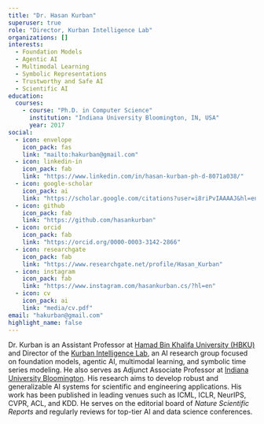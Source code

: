 ```yaml
---
title: "Dr. Hasan Kurban"
superuser: true
role: "Director, Kurban Intelligence Lab"
organizations: []
interests:
  - Foundation Models
  - Agentic AI
  - Multimodal Learning
  - Symbolic Representations
  - Trustworthy and Safe AI
  - Scientific AI
education:
  courses:
    - course: "Ph.D. in Computer Science"
      institution: "Indiana University Bloomington, IN, USA"
      year: 2017
social:
  - icon: envelope
    icon_pack: fas
    link: "mailto:hakurban@gmail.com"
  - icon: linkedin-in
    icon_pack: fab
    link: "https://www.linkedin.com/in/hasan-kurban-ph-d-8071a038/"
  - icon: google-scholar
    icon_pack: ai
    link: "https://scholar.google.com/citations?user=i8riPvIAAAAJ&hl=en"
  - icon: github
    icon_pack: fab
    link: "https://github.com/hasankurban"
  - icon: orcid
    icon_pack: fab
    link: "https://orcid.org/0000-0003-3142-2866"
  - icon: researchgate
    icon_pack: fab
    link: "https://www.researchgate.net/profile/Hasan_Kurban"
  - icon: instagram
    icon_pack: fab
    link: "https://www.instagram.com/hasankurban.cs/?hl=en"
  - icon: cv
    icon_pack: ai
    link: "media/cv.pdf"
email: "hakurban@gmail.com"
highlight_name: false
---
```


Dr. Kurban is an Assistant Professor at [Hamad Bin Khalifa University (HBKU)](https://www.hbku.edu.qa/en) and Director of the [Kurban Intelligence Lab](https://kurbanintelligencelab.com), an AI research group focused on foundation models, agentic AI, multimodal learning, and symbolic time series modeling. He also serves as Adjunct Associate Professor at [Indiana University Bloomington](https://www.indiana.edu/). His research aims to develop robust and generalizable AI systems for scientific and engineering applications. His work has been published in leading venues such as ICML, ICLR, NeurIPS, CVPR, ACL, and KDD. He serves on the editorial board of *Nature Scientific Reports* and regularly reviews for top-tier AI and data science conferences.
